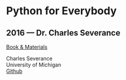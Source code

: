 # Python for Everybody
## 2016 — Dr. Charles Severance

[Book & Materials](https://www.py4e.com/)

Charles Severance  
University of Michigan  
[Github](https://github.com/csev)
